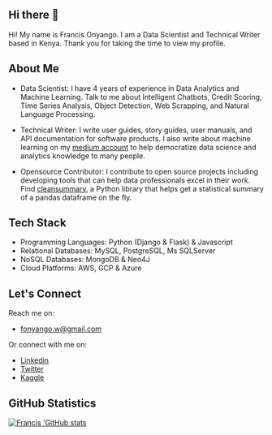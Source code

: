 ## Hi there 👋

Hi! My name is Francis Onyango. I am a Data Scientist and Technical Writer based in Kenya. 
Thank you for taking the time to view my profile.

## About Me

- Data Scientist: I have 4 years of experience in Data Analytics and Machine Learning. Talk to me about Intelligent Chatbots, Credit Scoring, Time Series Analysis, Object Detection, Web Scrapping, and Natural Language Processing.

- Technical Writer: I write user guides, story guides, user manuals, and API documentation for software products. I also write about machine learning on my [medium account](https://medium.com/@frankonyango.w) to help democratize data science and analytics knowledge to many people.

- Opensource Contributor: I contribute to open source projects including developing tools that can help data professionals excel in their work. Find [cleansummary](https://github.com/fonyango/cleansummary), a Python library that helps get a statistical summary of a pandas dataframe on the fly. 

## Tech Stack
- Programming Languages: Python (Django & Flask) & Javascript
- Relational Databases: MySQL, PostgreSQL, Ms SQLServer
- NoSQL Databases: MongoDB & Neo4J
- Cloud Platforms: AWS, GCP & Azure

## Let's Connect
Reach me on:

  - fonyango.w@gmail.com
    
Or connect with me on:

  - [Linkedin](https://www.linkedin.com/in/francis-onyango-70825b1a9/)   
  - [Twitter](https://twitter.com/FOnyango_) 
  - [Kaggle](https://www.kaggle.com/francisonyango)


## GitHub Statistics
[![Francis 'GitHub stats](https://github-readme-stats.vercel.app/api?username=fonyango)](https://github.com/fonyango/github-readme-stats)
